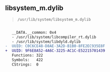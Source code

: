 ## libsystem_m.dylib

> `/usr/lib/system/libsystem_m.dylib`

```diff

   __DATA.__common: 0x4
   - /usr/lib/system/libcompiler_rt.dylib
   - /usr/lib/system/libdyld.dylib
-  UUID: C0C6CE48-D8AE-3A2D-B1B0-8FE2EC935E8F
+  UUID: 9F6E8A52-4A6C-3225-AC1C-E52215701439
   Functions: 322
   Symbols:   422
   CStrings:  0

```
